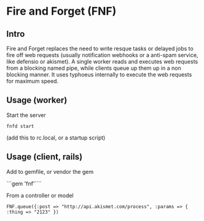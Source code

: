 # Fire and Forget (FNF)


## Intro

Fire and Forget replaces the need to write resque tasks or delayed jobs to fire off web requests (usually notification webhooks or a anti-spam service, like defensio or akismet). A single worker reads and executes web requests from a blocking named pipe, while clients queue up them up in a non blocking manner. It uses typhoeus internally to execute the web requests for maximum speed.

## Usage (worker)

Start the server

```fnfd start```

(add this to rc.local, or a startup script)

## Usage (client, rails)

Add to gemfile, or vendor the gem

```gem 'fnf'````

From a controller or model

```FNF.queue({:post => "http://api.akismet.com/process", :params => { :thing => "2123" })```





